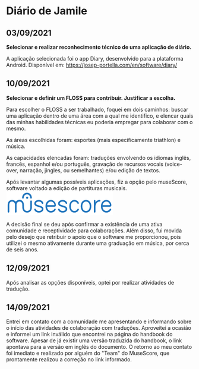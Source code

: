 # Diário de Jamile
<!-- Ao menos uma entrada por semana -->

## 03/09/2021

**Selecionar e realizar reconhecimento técnico de uma aplicação de diário.**

A aplicação selecionada foi o app Diary, desenvolvido para a plataforma Android. 
Disponível em: https://josep-portella.com/en/software/diary/



## 10/09/2021 

**Selecionar e definir um FLOSS para contribuir. Justificar a escolha.**

Para escolher o FLOSS a ser trabalhado, foquei em dois caminhos: buscar uma aplicação dentro de uma área com a qual me identifico, e elencar quais das minhas habilidades técnicas eu poderia empregar para colaborar com o mesmo.

As áreas escolhidas foram: esportes (mais especificamente triathlon) e música. 

As capacidades elencadas foram: traduções envolvendo os idiomas inglês, francês, espanhol e/ou português, gravação de recursos vocais (voice-over, narração, jingles, ou semelhantes) e/ou edição de textos.

Após levantar algumas possíveis aplicações, fiz a opção pelo museScore, software voltado a edição de partituras musicais.
![](https://github.com/musescore/MuseScore/blob/master/assets/musescore_logo_full.png)

A decisão final se deu após confirmar a existência de uma ativa comunidade e receptividade para colaborações. Além disso, fui movida pelo desejo que retribuir o apoio que o software me proporcionou, pois utilizei o mesmo ativamente durante uma graduação em música, por cerca de seis anos.


## 12/09/2021 

Após analisar as opções disponíveis, optei por realizar atividades de tradução.


## 14/09/2021 

Entrei em contato com a comunidade me apresentando e informando sobre o início das atividades de colaboração com traduções. 
Aproveitei a ocasião e informei um link inválido que encontrei na página do handbook do software. Apesar de já existir uma versão traduzida do handbook, o link apontava para a versão em inglês do documento.
O retorno ao meu contato foi imediato e realizado por alguém do "Team" do MuseScore, que prontamente realizou a correção no link informado.

